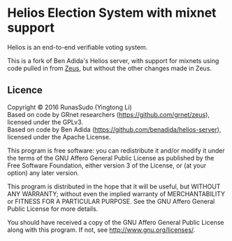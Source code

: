 # Helios Election System with mixnet support

Helios is an end-to-end verifiable voting system.

This is a fork of Ben Adida's Helios server, with support for mixnets using code pulled in from [Zeus](https://github.com/grnet/zeus), but without the other changes made in Zeus.

## Licence

Copyright © 2016 RunasSudo (Yingtong Li)    
Based on code by GRnet researchers (https://github.com/grnet/zeus), licensed under the GPLv3.    
Based on code by Ben Adida (https://github.com/benadida/helios-server), licensed under the Apache License.

This program is free software: you can redistribute it and/or modify
it under the terms of the GNU Affero General Public License as published by
the Free Software Foundation, either version 3 of the License, or
(at your option) any later version.

This program is distributed in the hope that it will be useful,
but WITHOUT ANY WARRANTY; without even the implied warranty of
MERCHANTABILITY or FITNESS FOR A PARTICULAR PURPOSE.  See the
GNU Affero General Public License for more details.

You should have received a copy of the GNU Affero General Public License
along with this program.  If not, see <http://www.gnu.org/licenses/>.
